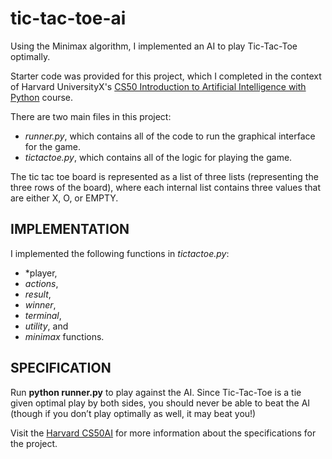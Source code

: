 # tic-tac-toe-ai

Using the Minimax algorithm, I implemented an AI to play Tic-Tac-Toe optimally.

Starter code was provided for this project, which I completed in the context of Harvard UniversityX's [CS50 Introduction to Artificial Intelligence with Python](https://cs50.harvard.edu/ai/2020/projects/0/tictactoe/) course. 

There are two main files in this project: 
- *runner.py*, which contains all of the code to run the graphical interface for the game.
- *tictactoe.py*, which contains all of the logic for playing the game.

The tic tac toe board is represented as a list of three lists (representing the three rows of the board), where each internal list contains three values that are either X, O, or EMPTY. 

## IMPLEMENTATION
I implemented the following functions in *tictactoe.py*:
- *player, 
- *actions*, 
- *result*, 
- *winner*, 
- *terminal*, 
- *utility*, and 
- *minimax*
functions.

## SPECIFICATION
Run **python runner.py** to play against the AI. Since Tic-Tac-Toe is a tie given optimal play by both sides, you should never be able to beat the AI (though if you don’t play optimally as well, it may beat you!)

Visit the [Harvard CS50AI](https://cs50.harvard.edu/ai/2020/projects/0/tictactoe/) for more information about the specifications for the project.
